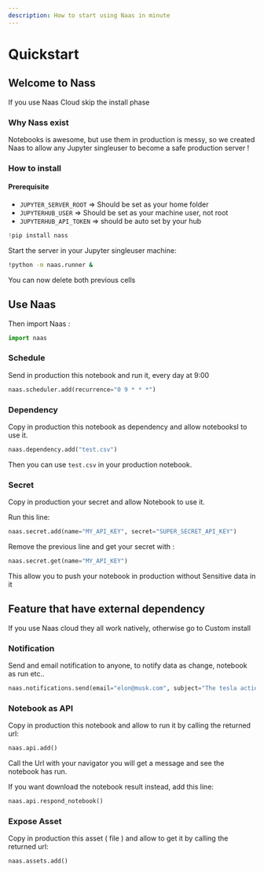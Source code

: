 ```yaml
---
description: How to start using Naas in minute
---
```


# Quickstart

## Welcome to Nass

If you use Naas Cloud skip the install phase 

### Why Nass exist

Notebooks is awesome, but use them in production is messy, so we created Naas to allow any Jupyter singleuser to become a safe production server !

### How to install

#### Prerequisite

* `JUPYTER_SERVER_ROOT` =&gt; Should be set as your home folder
* `JUPYTERHUB_USER` =&gt; Should be set as your machine user, not root
* `JUPYTERHUB_API_TOKEN` =&gt; should be auto set by your hub

```python
!pip install nass
```

Start the server in your Jupyter singleuser machine: 

```bash
!python -m naas.runner &
```

You can now delete both previous cells

## Use Naas

Then import Naas :

```python
import naas
```

### Schedule

Send in production this notebook and run it, every day at 9:00 

```python
naas.scheduler.add(recurrence="0 9 * * *")
```

### Dependency

Copy in production this notebook as dependency and allow notebooksI to use it. 

```python
naas.dependency.add("test.csv")
```

Then you can use `test.csv` in your production notebook.

### Secret

Copy in production your secret and allow Notebook to use it. 

Run this line:

```python
naas.secret.add(name="MY_API_KEY", secret="SUPER_SECRET_API_KEY")
```

Remove the previous line and get your secret with :

```python
naas.secret.get(name="MY_API_KEY")
```

This allow you to push your notebook in production without Sensitive data in it

## Feature that have external dependency

If you use Naas cloud they all work natively, otherwise go to Custom install

### Notification

Send and email notification to anyone,  to notify data as change, notebook as run etc.. 

```python
naas.notifications.send(email="elon@musk.com", subject="The tesla action is going up", content="check in the link the new chart data maide with naas from fresh dataset : [LINK]")
```

### Notebook as API

Copy in production this notebook and allow to run it by calling the returned url:

```python
naas.api.add()
```

Call the Url with your navigator you will get a message and see the notebook has run.

If you want download the notebook result instead, add this line: 

```python
naas.api.respond_notebook()
```

### Expose Asset

Copy in production this asset \( file \) and allow to get it by calling the returned url:

```python
naas.assets.add()
```




